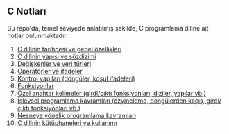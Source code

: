 ## C Notları

Bu repo'da, temel seviyede anlatılmış şekilde, C programlama diline ait notlar bulunmaktadır.

1. [C dilinin tarihçesi ve genel özellikleri](./c-dilinin-tarihcesi-ve-genel-ozellikleri.md)
2. [C dilinin yapısı ve sözdizimi](./c-dilinin-yapisi-ve-sozdizimi.md)
3. [Değişkenler ve veri türleri](./degiskenler-ve-veri-turleri.md)
4. [Operatörler ve ifadeler](./operatorler-ve-ifadeler.md)
5. [Kontrol yapıları (döngüler, koşul ifadeleri)](./kontrol-yapilari.md)
6. [Fonksiyonlar](./fonksiyonlar.md)
7. [Özel anahtar kelimeler (girdi/çıktı fonksiyonları, diziler, yapılar vb.)](./ozel-anahtar-kelimeler.md)
8. [İşlevsel programlama kavramları (özyineleme, döngülerden kaçış, girdi/çıktı fonksiyonları vb.)](./islevsel-programlama-kavramlari.md)
9. [Nesneye yönelik programlama kavramları](./nesneye-yonelik-programlama-kavramlari.md)
10. [C dilinin kütüphaneleri ve kullanımı](./c-dilinin-kutuphaneleri-ve-kullanimi.md)


<!-- |#|Konu|Link|Durum|
|-|-|-|-|
|1|C dilinin tarihçesi ve genel özellikleri|[Link](./c-dilinin-tarihcesi-ve-genel-ozellikleri.md)|Hazır Değil
|2|C dilinin yapısı ve sözdizimi|[Link](./c-dilinin-yapisi-ve-sozdizimi.md)|Hazır Değil
|3|Değişkenler ve veri türleri|[Link](./degiskenler-ve-veri-turleri.md)|Hazır Değil
|4|Operatörler ve ifadeler|[Link](./operatorler-ve-ifadeler.md)|Hazır Değil -->
